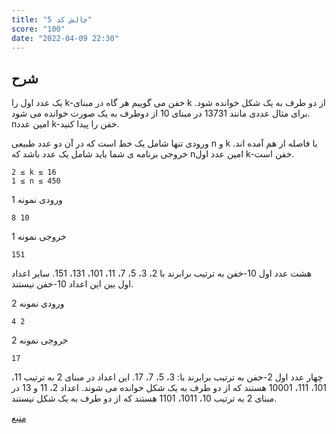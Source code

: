 ```yaml
---
title: "چالش کد 5"
score: "100"
date: "2022-04-09 22:30"
---
```


## شرح

یک عدد اول را k-خفن می گوییم هر گاه در مبنای k از دو طرف به یک شکل خوانده شود. برای مثال عددی مانند 13731 در مبنای 10 از
دوطرف به یک صورت خوانده می شود. nامین عدد k-خفن را پیدا کنید.
  
ورودی تنها شامل یک خط است که در آن دو عدد طبیعی n و k با فاصله از هم آمده اند. 
خروجی برنامه ی شما باید شامل یک عدد باشد که nامین عدد اول k-خفن است.    

```text
2 ≤ k ≤ 16
1 ≤ n ≤ 450  
```  

ورودی نمونه 1

```text
8 10
```

خروجی نمونه 1

```text
151
```

هشت عدد اول 10-خفن به ترتیب برابرند با 2، 3، 5، 7، 11، 101، 131، 151. سایر اعداد اول بین این اعداد 10-خفن نیستند.  

ورودی نمونه 2

```text
4 2
```

خروجی نمونه 2

```text
17
```

چهار عدد اول 2-خفن به ترتیب برابرند با: 3، 5، 7، 17. این اعداد در مبنای 2 
به ترتیب 11، 101، 111، 10001 هستند که از دو طرف به یک شکل خوانده می شوند.
اعداد 2، 11 و 13 در مبنای 2 به ترتیب 10، 1011، 1101 هستند که از دو طرف به یک شکل نیستند.  

[منبع](https://quera.org/problemset/66863/)  
